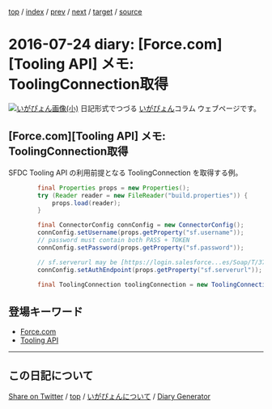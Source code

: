 [top](../index.html) 
 / [index](index.html) 
 / [prev](https://igapyon.github.io/diary/2016/ig160723.html) 
 / [next](https://igapyon.github.io/diary/2016/ig160725.html) 
 / [target](https://igapyon.github.io/diary/2016/ig160724.html) 
 / [source](https://github.com/igapyon/diary/blob/gh-pages/2016/ig160724.html.src.md) 

2016-07-24 diary: [Force.com][Tooling API] メモ: ToolingConnection取得
=====================================================================================================
[![いがぴょん画像(小)](https://igapyon.github.io/diary/images/iga200306s.jpg "いがぴょん")](https://igapyon.github.io/diary/memo/memoigapyon.html) 日記形式でつづる [いがぴょん](https://igapyon.github.io/diary/memo/memoigapyon.html)コラム ウェブページです。

## [Force.com][Tooling API] メモ: ToolingConnection取得


SFDC Tooling API の利用前提となる ToolingConnection を取得する例。

```java
        final Properties props = new Properties();
        try (Reader reader = new FileReader("build.properties")) {
            props.load(reader);
        }

        final ConnectorConfig connConfig = new ConnectorConfig();
        connConfig.setUsername(props.getProperty("sf.username"));
        // password must contain both PASS + TOKEN
        connConfig.setPassword(props.getProperty("sf.password"));

        // sf.serverurl may be [https://login.salesforce...es/Soap/T/37.0](https://login.salesforce.com/services/Soap/T/37.0)
        connConfig.setAuthEndpoint(props.getProperty("sf.serverurl"));

        final ToolingConnection toolingConnection = new ToolingConnection(connConfig);
```



## 登場キーワード

* [Force.com](../keyword/force.com.html)
* [Tooling API](../keyword/tooling-api.html)

----------------------------------------------------------------------------------------------------

## この日記について

[Share on Twitter](https://twitter.com/intent/tweet?hashtags=igapyon%2Cdiary%2C%E3%81%84%E3%81%8C%E3%81%B4%E3%82%87%E3%82%93%2CForce.com%2CTooling+API&text=%5BForce.com%5D%5BTooling+API%5D+%E3%83%A1%E3%83%A2%3A+ToolingConnection%E5%8F%96%E5%BE%97&url=https%3A%2F%2Figapyon.github.io%2Fdiary%2F2016%2Fig160724.html) / [top](../index.html) / [いがぴょんについて](https://igapyon.github.io/diary/memo/memoigapyon.html) / [Diary Generator](https://github.com/igapyon/igapyonv3)
